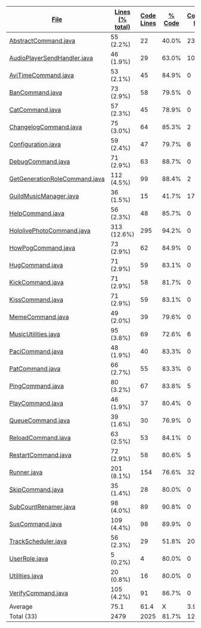 
|[File](https://github.com/Smaltin/AvilonSubBot/tree/development/statistics%2Ftotal%2Fname_descending.md%2F)|[Lines (% total)](https://github.com/Smaltin/AvilonSubBot/tree/development/statistics%2Ftotal%2Flines_descending.md%2F)|[Code Lines](https://github.com/Smaltin/AvilonSubBot/tree/development/statistics%2Ftotal%2Fcode_descending.md%2F)|[% Code](https://github.com/Smaltin/AvilonSubBot/tree/development/statistics%2Ftotal%2Fproportion_code_descending.md%2F)|[Comment Lines](https://github.com/Smaltin/AvilonSubBot/tree/development/statistics%2Ftotal%2Fcomments_descending.md%2F)|[% Comment](https://github.com/Smaltin/AvilonSubBot/tree/development/statistics%2Ftotal%2Fproportion_comments_descending.md%2F)|[Blank Lines](https://github.com/Smaltin/AvilonSubBot/tree/development/statistics%2Ftotal%2Fblanks_descending.md%2F)|[% Blank](https://github.com/Smaltin/AvilonSubBot/tree/development/statistics%2Ftotal%2Fproportion_blanks_descending.md%2F)|
| --- | --- | --- | --- | --- | --- | --- | --- |
|[AbstractCommand.java](https://github.com/Smaltin/AvilonSubBot/tree/development/src%2Fmain%2Fjava%2Fio%2Fgithub%2FSmaltin%2FAvilonSubBot%2FCommands%2FAbstractCommand.java)|55 (2.2%)|22|40.0%|23|41.8%|10|18.2%|
|[AudioPlayerSendHandler.java](https://github.com/Smaltin/AvilonSubBot/tree/development/src%2Fmain%2Fjava%2Fio%2Fgithub%2FSmaltin%2FAvilonSubBot%2FMusicUtilities%2FAudioPlayerSendHandler.java)|46 (1.9%)|29|63.0%|10|21.7%|7|15.2%|
|[AviTimeCommand.java](https://github.com/Smaltin/AvilonSubBot/tree/development/src%2Fmain%2Fjava%2Fio%2Fgithub%2FSmaltin%2FAvilonSubBot%2FCommands%2FAviTimeCommand.java)|53 (2.1%)|45|84.9%|0|0.0%|8|15.1%|
|[BanCommand.java](https://github.com/Smaltin/AvilonSubBot/tree/development/src%2Fmain%2Fjava%2Fio%2Fgithub%2FSmaltin%2FAvilonSubBot%2FCommands%2FAdministration%2FBanCommand.java)|73 (2.9%)|58|79.5%|0|0.0%|15|20.5%|
|[CatCommand.java](https://github.com/Smaltin/AvilonSubBot/tree/development/src%2Fmain%2Fjava%2Fio%2Fgithub%2FSmaltin%2FAvilonSubBot%2FCommands%2FCatCommand.java)|57 (2.3%)|45|78.9%|0|0.0%|12|21.1%|
|[ChangelogCommand.java](https://github.com/Smaltin/AvilonSubBot/tree/development/src%2Fmain%2Fjava%2Fio%2Fgithub%2FSmaltin%2FAvilonSubBot%2FCommands%2FChangelogCommand.java)|75 (3.0%)|64|85.3%|2|2.7%|9|12.0%|
|[Configuration.java](https://github.com/Smaltin/AvilonSubBot/tree/development/src%2Fmain%2Fjava%2Fio%2Fgithub%2FSmaltin%2FAvilonSubBot%2FConfiguration.java)|59 (2.4%)|47|79.7%|6|10.2%|6|10.2%|
|[DebugCommand.java](https://github.com/Smaltin/AvilonSubBot/tree/development/src%2Fmain%2Fjava%2Fio%2Fgithub%2FSmaltin%2FAvilonSubBot%2FCommands%2FDebugCommand.java)|71 (2.9%)|63|88.7%|0|0.0%|8|11.3%|
|[GetGenerationRoleCommand.java](https://github.com/Smaltin/AvilonSubBot/tree/development/src%2Fmain%2Fjava%2Fio%2Fgithub%2FSmaltin%2FAvilonSubBot%2FCommands%2FServerSpecific%2FGetGenerationRoleCommand.java)|112 (4.5%)|99|88.4%|2|1.8%|11|9.8%|
|[GuildMusicManager.java](https://github.com/Smaltin/AvilonSubBot/tree/development/src%2Fmain%2Fjava%2Fio%2Fgithub%2FSmaltin%2FAvilonSubBot%2FMusicUtilities%2FGuildMusicManager.java)|36 (1.5%)|15|41.7%|17|47.2%|4|11.1%|
|[HelpCommand.java](https://github.com/Smaltin/AvilonSubBot/tree/development/src%2Fmain%2Fjava%2Fio%2Fgithub%2FSmaltin%2FAvilonSubBot%2FCommands%2FHelpCommand.java)|56 (2.3%)|48|85.7%|0|0.0%|8|14.3%|
|[HololivePhotoCommand.java](https://github.com/Smaltin/AvilonSubBot/tree/development/src%2Fmain%2Fjava%2Fio%2Fgithub%2FSmaltin%2FAvilonSubBot%2FCommands%2FHololivePhotoCommand.java)|313 (12.6%)|295|94.2%|0|0.0%|18|5.8%|
|[HowPogCommand.java](https://github.com/Smaltin/AvilonSubBot/tree/development/src%2Fmain%2Fjava%2Fio%2Fgithub%2FSmaltin%2FAvilonSubBot%2FCommands%2FHowPogCommand.java)|73 (2.9%)|62|84.9%|0|0.0%|11|15.1%|
|[HugCommand.java](https://github.com/Smaltin/AvilonSubBot/tree/development/src%2Fmain%2Fjava%2Fio%2Fgithub%2FSmaltin%2FAvilonSubBot%2FCommands%2FHugCommand.java)|71 (2.9%)|59|83.1%|0|0.0%|12|16.9%|
|[KickCommand.java](https://github.com/Smaltin/AvilonSubBot/tree/development/src%2Fmain%2Fjava%2Fio%2Fgithub%2FSmaltin%2FAvilonSubBot%2FCommands%2FAdministration%2FKickCommand.java)|71 (2.9%)|58|81.7%|0|0.0%|13|18.3%|
|[KissCommand.java](https://github.com/Smaltin/AvilonSubBot/tree/development/src%2Fmain%2Fjava%2Fio%2Fgithub%2FSmaltin%2FAvilonSubBot%2FCommands%2FKissCommand.java)|71 (2.9%)|59|83.1%|0|0.0%|12|16.9%|
|[MemeCommand.java](https://github.com/Smaltin/AvilonSubBot/tree/development/src%2Fmain%2Fjava%2Fio%2Fgithub%2FSmaltin%2FAvilonSubBot%2FCommands%2FMemeCommand.java)|49 (2.0%)|39|79.6%|0|0.0%|10|20.4%|
|[MusicUtilities.java](https://github.com/Smaltin/AvilonSubBot/tree/development/src%2Fmain%2Fjava%2Fio%2Fgithub%2FSmaltin%2FAvilonSubBot%2FMusicUtilities%2FMusicUtilities.java)|95 (3.8%)|69|72.6%|6|6.3%|20|21.1%|
|[PaciCommand.java](https://github.com/Smaltin/AvilonSubBot/tree/development/src%2Fmain%2Fjava%2Fio%2Fgithub%2FSmaltin%2FAvilonSubBot%2FCommands%2FPaciCommand.java)|48 (1.9%)|40|83.3%|0|0.0%|8|16.7%|
|[PatCommand.java](https://github.com/Smaltin/AvilonSubBot/tree/development/src%2Fmain%2Fjava%2Fio%2Fgithub%2FSmaltin%2FAvilonSubBot%2FCommands%2FPatCommand.java)|66 (2.7%)|55|83.3%|0|0.0%|11|16.7%|
|[PingCommand.java](https://github.com/Smaltin/AvilonSubBot/tree/development/src%2Fmain%2Fjava%2Fio%2Fgithub%2FSmaltin%2FAvilonSubBot%2FCommands%2FPingCommand.java)|80 (3.2%)|67|83.8%|5|6.3%|8|10.0%|
|[PlayCommand.java](https://github.com/Smaltin/AvilonSubBot/tree/development/src%2Fmain%2Fjava%2Fio%2Fgithub%2FSmaltin%2FAvilonSubBot%2FCommands%2FMusic%2FPlayCommand.java)|46 (1.9%)|37|80.4%|0|0.0%|9|19.6%|
|[QueueCommand.java](https://github.com/Smaltin/AvilonSubBot/tree/development/src%2Fmain%2Fjava%2Fio%2Fgithub%2FSmaltin%2FAvilonSubBot%2FCommands%2FMusic%2FQueueCommand.java)|39 (1.6%)|30|76.9%|0|0.0%|9|23.1%|
|[ReloadCommand.java](https://github.com/Smaltin/AvilonSubBot/tree/development/src%2Fmain%2Fjava%2Fio%2Fgithub%2FSmaltin%2FAvilonSubBot%2FCommands%2FAdministration%2FReloadCommand.java)|63 (2.5%)|53|84.1%|0|0.0%|10|15.9%|
|[RestartCommand.java](https://github.com/Smaltin/AvilonSubBot/tree/development/src%2Fmain%2Fjava%2Fio%2Fgithub%2FSmaltin%2FAvilonSubBot%2FCommands%2FAdministration%2FRestartCommand.java)|72 (2.9%)|58|80.6%|5|6.9%|9|12.5%|
|[Runner.java](https://github.com/Smaltin/AvilonSubBot/tree/development/src%2Fmain%2Fjava%2Fio%2Fgithub%2FSmaltin%2FAvilonSubBot%2FRunner.java)|201 (8.1%)|154|76.6%|32|15.9%|15|7.5%|
|[SkipCommand.java](https://github.com/Smaltin/AvilonSubBot/tree/development/src%2Fmain%2Fjava%2Fio%2Fgithub%2FSmaltin%2FAvilonSubBot%2FCommands%2FMusic%2FSkipCommand.java)|35 (1.4%)|28|80.0%|0|0.0%|7|20.0%|
|[SubCountRenamer.java](https://github.com/Smaltin/AvilonSubBot/tree/development/src%2Fmain%2Fjava%2Fio%2Fgithub%2FSmaltin%2FAvilonSubBot%2FSubCountRenamer.java)|98 (4.0%)|89|90.8%|0|0.0%|9|9.2%|
|[SusCommand.java](https://github.com/Smaltin/AvilonSubBot/tree/development/src%2Fmain%2Fjava%2Fio%2Fgithub%2FSmaltin%2FAvilonSubBot%2FCommands%2FSusCommand.java)|109 (4.4%)|98|89.9%|0|0.0%|11|10.1%|
|[TrackScheduler.java](https://github.com/Smaltin/AvilonSubBot/tree/development/src%2Fmain%2Fjava%2Fio%2Fgithub%2FSmaltin%2FAvilonSubBot%2FMusicUtilities%2FTrackScheduler.java)|56 (2.3%)|29|51.8%|20|35.7%|7|12.5%|
|[UserRole.java](https://github.com/Smaltin/AvilonSubBot/tree/development/src%2Fmain%2Fjava%2Fio%2Fgithub%2FSmaltin%2FAvilonSubBot%2FUserRole.java)|5 (0.2%)|4|80.0%|0|0.0%|1|20.0%|
|[Utilities.java](https://github.com/Smaltin/AvilonSubBot/tree/development/src%2Fmain%2Fjava%2Fio%2Fgithub%2FSmaltin%2FAvilonSubBot%2FUtilities.java)|20 (0.8%)|16|80.0%|0|0.0%|4|20.0%|
|[VerifyCommand.java](https://github.com/Smaltin/AvilonSubBot/tree/development/src%2Fmain%2Fjava%2Fio%2Fgithub%2FSmaltin%2FAvilonSubBot%2FCommands%2FServerSpecific%2FVerifyCommand.java)|105 (4.2%)|91|86.7%|0|0.0%|14|13.3%|
|Average |75.1|61.4|X|3.9|X|9.9|X|
|Total (33)|2479|2025|81.7%|128| 5.2%|326|13.2%|